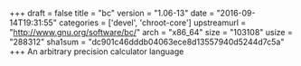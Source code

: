 +++
draft = false
title = "bc"
version = "1.06-13"
date = "2016-09-14T19:31:55"
categories = ['devel', 'chroot-core']
upstreamurl = "http://www.gnu.org/software/bc/"
arch = "x86_64"
size = "103108"
usize = "288312"
sha1sum = "dc901c46dddb04063ece8d13557940d5244d7c5a"
+++
An arbitrary precision calculator language